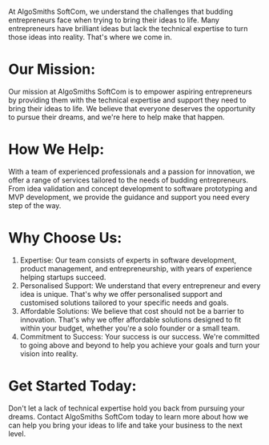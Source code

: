 At AlgoSmiths SoftCom, we understand the challenges that budding entrepreneurs face when trying to bring their ideas to life. Many entrepreneurs have brilliant ideas but lack the technical expertise to turn those ideas into reality. That's where we come in.

# Our Mission:
Our mission at AlgoSmiths SoftCom is to empower aspiring entrepreneurs by providing them with the technical expertise and support they need to bring their ideas to life. We believe that everyone deserves the opportunity to pursue their dreams, and we're here to help make that happen.

# How We Help:
With a team of experienced professionals and a passion for innovation, we offer a range of services tailored to the needs of budding entrepreneurs. From idea validation and concept development to software prototyping and MVP development, we provide the guidance and support you need every step of the way.

# Why Choose Us:
1. Expertise: Our team consists of experts in software development, product management, and entrepreneurship, with years of experience helping startups succeed.
2. Personalised Support: We understand that every entrepreneur and every idea is unique. That's why we offer personalised support and customised solutions tailored to your specific needs and goals.
3. Affordable Solutions: We believe that cost should not be a barrier to innovation. That's why we offer affordable solutions designed to fit within your budget, whether you're a solo founder or a small team.
4. Commitment to Success: Your success is our success. We're committed to going above and beyond to help you achieve your goals and turn your vision into reality.

# Get Started Today:
Don't let a lack of technical expertise hold you back from pursuing your dreams. Contact AlgoSmiths SoftCom today to learn more about how we can help you bring your ideas to life and take your business to the next level.
